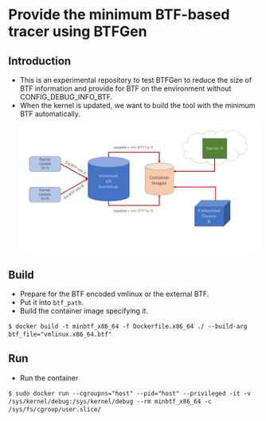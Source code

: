 # Provide the minimum BTF-based tracer using BTFGen

## Introduction

- This is an experimental repository to test BTFGen to reduce the size of BTF information and provide for BTF on the environment without CONFIG_DEBUG_INFO_BTF.
- When the kernel is updated, we want to build the tool with the minimum BTF automatically.
![](docs/minimum-btf-bootstrap.jpg)

## Build

- Prepare for the BTF encoded vmlinux or the external BTF.
- Put it into `btf_path`.
- Build the container image specifying it.
```
$ docker build -t minbtf_x86_64 -f Dockerfile.x86_64 ./ --build-arg btf_file="vmlinux.x86_64.btf"
```

## Run

- Run the container
```
$ sudo docker run --cgroupns="host" --pid="host" --privileged -it -v /sys/kernel/debug:/sys/kernel/debug --rm minbtf_x86_64 -c /sys/fs/cgroup/user.slice/
```
